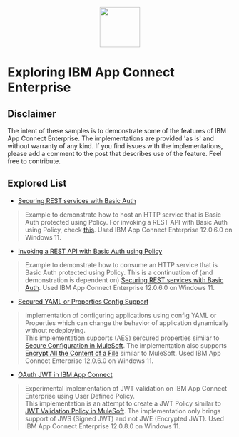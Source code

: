 <p align="center">
  <img height="90" src="http://rhc4tp-cms-prod-vpc-76857813.s3.amazonaws.com/s3fs-public/icon_256x256.png" />
</p>

# Exploring IBM App Connect Enterprise

## Disclaimer
The intent of these samples is to demonstrate some of the features of IBM App Connect Enterprise. The implementations are provided 'as is' and without warranty of any kind. If you find issues with the implementations, please add a comment to the post that describes use of the feature. Feel free to contribute.

## Explored List

* [Securing REST services with Basic Auth](https://github.com/Dauthjan/explore-ibm-app-connect/tree/main/Securing%20REST%20services%20with%20Basic%20Auth)
> Example to demonstrate how to host an HTTP service that is Basic Auth protected using Policy. For invoking a REST API with Basic Auth using Policy, check [this](https://github.com/Dauthjan/explore-ibm-app-connect/tree/main/Invoking%20a%20REST%20API%20with%20Basic%20Auth%20using%20Policy). Used IBM App Connect Enterprise 12.0.6.0 on Windows 11. 

* [Invoking a REST API with Basic Auth using Policy](https://github.com/Dauthjan/explore-ibm-app-connect/tree/main/Invoking%20a%20REST%20API%20with%20Basic%20Auth%20using%20Policy)
> Example to demonstrate how to consume an HTTP service that is Basic Auth protected using Policy. This is a continuation of (and demonstration is dependent on) [Securing REST services with Basic Auth](https://github.com/Dauthjan/explore-ibm-app-connect/tree/main/Securing%20REST%20services%20with%20Basic%20Auth). Used IBM App Connect Enterprise 12.0.6.0 on Windows 11.

* [Secured YAML or Properties Config Support](https://github.com/Dauthjan/explore-ibm-app-connect/tree/main/Secured%20YAML%20or%20Properties%20Config%20Support)
> Implementation of configuring applications using config YAML or Properties which can change the behavior of application dynamically without redeploying. </br>
> This implementation supports (AES) sercured properties similar to [Secure Configuration in MuleSoft](https://docs.mulesoft.com/mule-runtime/4.4/secure-configuration-properties#define-secure-configuration-properties-in-the-file). The implementation also supports [Encrypt All the Content of a File](https://docs.mulesoft.com/mule-runtime/4.4/secure-configuration-properties#encrypt-all-the-content-of-a-file) similar to MuleSoft. Used IBM App Connect Enterprise 12.0.6.0 on Windows 11.

* [OAuth JWT in IBM App Connect](https://github.com/Dauthjan/explore-ibm-app-connect/tree/main/OAuth%20JWT%20in%20IBM%20App%20Connect)
> Experimental implementation of JWT validation on IBM App Connect Enterprise using User Defined Policy. </br>
> This implementation is an attempt to create a JWT Policy similar to  [JWT Validation Policy in MuleSoft](https://docs.mulesoft.com/gateway/1.4/policies-included-jwt-validation). The implementation only brings support of JWS (Signed JWT) and not JWE (Encrypted JWT). Used IBM App Connect Enterprise 12.0.8.0 on Windows 11.